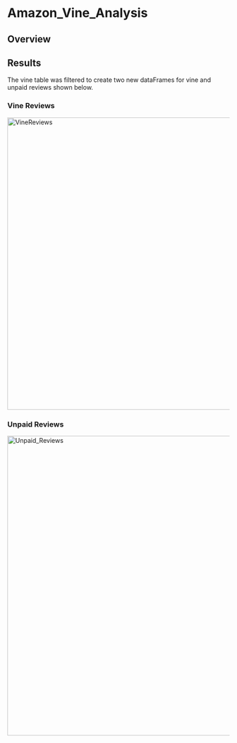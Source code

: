 # Amazon_Vine_Analysis

## Overview

## Results

The vine table was filtered to create two new dataFrames for vine and unpaid reviews shown below.

### Vine Reviews

<img width="662" alt="VineReviews" src="https://user-images.githubusercontent.com/106006911/190466487-8d0a5207-2e9e-48c6-90ee-0619bfdbaeb9.png">

### Unpaid Reviews

<img width="679" alt="Unpaid_Reviews" src="https://user-images.githubusercontent.com/106006911/190466665-ab5c990c-5348-48fa-971e-f747c35db0f4.png">
